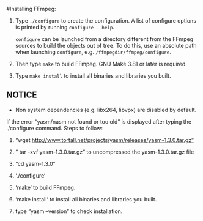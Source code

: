 #Installing FFmpeg:

1. Type `./configure` to create the configuration. A list of configure
options is printed by running `configure --help`.

    `configure` can be launched from a directory different from the FFmpeg
sources to build the objects out of tree. To do this, use an absolute
path when launching `configure`, e.g. `/ffmpegdir/ffmpeg/configure`.

2. Then type `make` to build FFmpeg. GNU Make 3.81 or later is required.

3. Type `make install` to install all binaries and libraries you built.

NOTICE
------

 - Non system dependencies (e.g. libx264, libvpx) are disabled by default.


If the error “yasm/nasm not found or too old” is displayed after typing the ./configure command. Steps to follow: 
1.  “wget http://www.tortall.net/projects/yasm/releases/yasm-1.3.0.tar.gz”

2. ” tar -xvf yasm-1.3.0.tar.gz” to uncompressed the yasm-1.3.0.tar.gz file

3. “cd yasm-1.3.0”  

4. ‘./configure‘ 

5. ‘make‘ to build FFmpeg.

6. ‘make install‘ to install all binaries and libraries you built.

7. type “yasm –version” to check installation.
